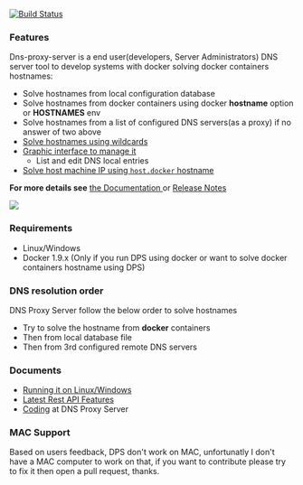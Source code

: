 <p>
	<a href="https://travis-ci.org/mageddo/dns-proxy-server"><img src="https://travis-ci.org/mageddo/dns-proxy-server.svg?branch=master" alt="Build Status"></img></a>
</p>

### Features
Dns-proxy-server is a end user(developers, Server Administrators) DNS server tool to develop systems with docker solving docker containers hostnames:

* Solve hostnames from local configuration database
* Solve hostnames from docker containers using docker **hostname** option or **HOSTNAMES** env
* Solve hostnames from a list of configured DNS servers(as a proxy) if no answer of two above
* [Solve hostnames using wildcards](http://mageddo.github.io/dns-proxy-server/docs/features#solve-hostnames-using-wildcards)
* [Graphic interface to manage it](http:/127.0.0.1:5380/static/)
	* List and edit DNS local entries
* [Solve host machine IP using `host.docker` hostname](http://mageddo.github.io/dns-proxy-server/docs/features#solve-host-machine-ip-from-anywhere)

**For more details see** [the Documentation ](http://mageddo.github.io/dns-proxy-server/docs/features) or [Release Notes](RELEASE-NOTES.md) 

![](https://i.imgur.com/aR9dl0O.png)

### Requirements
* Linux/Windows
* Docker 1.9.x (Only if you run DPS using docker or want to solve docker containers hostname using DPS)

### DNS resolution order
DNS  Proxy Server follow the below order to solve hostnames

* Try to solve the hostname from **docker** containers
* Then from local database file
* Then from 3rd configured remote DNS servers

### Documents
* [Running it on Linux/Windows](http://mageddo.github.io/dns-proxy-server/docs/running.html)
* [Latest Rest API Features](http://mageddo.github.io/dns-proxy-server/docs/api/)
* [Coding](docs/developing) at DNS Proxy Server

### MAC Support
Based on users feedback, DPS don't work on MAC, unfortunatly I don't have a MAC computer to work on that, if you want to contribute please try to fix it then open a pull request, thanks.
